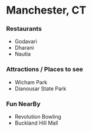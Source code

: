 # Manchester, CT

### Restaurants

- Godavari
- Dharani
- Nautia

### Attractions / Places to see

- Wicham Park
- Dianousar State Park

### Fun NearBy

- Revolution Bowling
- Buckland Hill Mall
